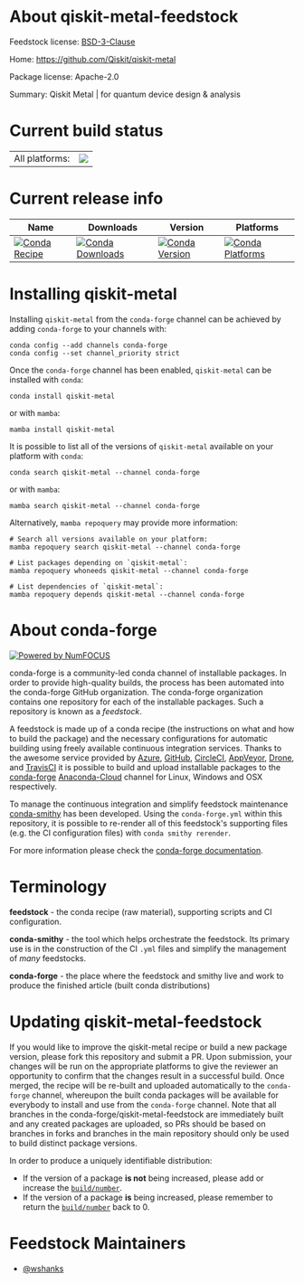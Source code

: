 About qiskit-metal-feedstock
============================

Feedstock license: [BSD-3-Clause](https://github.com/conda-forge/qiskit-metal-feedstock/blob/main/LICENSE.txt)

Home: https://github.com/Qiskit/qiskit-metal

Package license: Apache-2.0

Summary: Qiskit Metal | for quantum device design & analysis

Current build status
====================


<table><tr><td>All platforms:</td>
    <td>
      <a href="https://dev.azure.com/conda-forge/feedstock-builds/_build/latest?definitionId=18776&branchName=main">
        <img src="https://dev.azure.com/conda-forge/feedstock-builds/_apis/build/status/qiskit-metal-feedstock?branchName=main">
      </a>
    </td>
  </tr>
</table>

Current release info
====================

| Name | Downloads | Version | Platforms |
| --- | --- | --- | --- |
| [![Conda Recipe](https://img.shields.io/badge/recipe-qiskit--metal-green.svg)](https://anaconda.org/conda-forge/qiskit-metal) | [![Conda Downloads](https://img.shields.io/conda/dn/conda-forge/qiskit-metal.svg)](https://anaconda.org/conda-forge/qiskit-metal) | [![Conda Version](https://img.shields.io/conda/vn/conda-forge/qiskit-metal.svg)](https://anaconda.org/conda-forge/qiskit-metal) | [![Conda Platforms](https://img.shields.io/conda/pn/conda-forge/qiskit-metal.svg)](https://anaconda.org/conda-forge/qiskit-metal) |

Installing qiskit-metal
=======================

Installing `qiskit-metal` from the `conda-forge` channel can be achieved by adding `conda-forge` to your channels with:

```
conda config --add channels conda-forge
conda config --set channel_priority strict
```

Once the `conda-forge` channel has been enabled, `qiskit-metal` can be installed with `conda`:

```
conda install qiskit-metal
```

or with `mamba`:

```
mamba install qiskit-metal
```

It is possible to list all of the versions of `qiskit-metal` available on your platform with `conda`:

```
conda search qiskit-metal --channel conda-forge
```

or with `mamba`:

```
mamba search qiskit-metal --channel conda-forge
```

Alternatively, `mamba repoquery` may provide more information:

```
# Search all versions available on your platform:
mamba repoquery search qiskit-metal --channel conda-forge

# List packages depending on `qiskit-metal`:
mamba repoquery whoneeds qiskit-metal --channel conda-forge

# List dependencies of `qiskit-metal`:
mamba repoquery depends qiskit-metal --channel conda-forge
```


About conda-forge
=================

[![Powered by
NumFOCUS](https://img.shields.io/badge/powered%20by-NumFOCUS-orange.svg?style=flat&colorA=E1523D&colorB=007D8A)](https://numfocus.org)

conda-forge is a community-led conda channel of installable packages.
In order to provide high-quality builds, the process has been automated into the
conda-forge GitHub organization. The conda-forge organization contains one repository
for each of the installable packages. Such a repository is known as a *feedstock*.

A feedstock is made up of a conda recipe (the instructions on what and how to build
the package) and the necessary configurations for automatic building using freely
available continuous integration services. Thanks to the awesome service provided by
[Azure](https://azure.microsoft.com/en-us/services/devops/), [GitHub](https://github.com/),
[CircleCI](https://circleci.com/), [AppVeyor](https://www.appveyor.com/),
[Drone](https://cloud.drone.io/welcome), and [TravisCI](https://travis-ci.com/)
it is possible to build and upload installable packages to the
[conda-forge](https://anaconda.org/conda-forge) [Anaconda-Cloud](https://anaconda.org/)
channel for Linux, Windows and OSX respectively.

To manage the continuous integration and simplify feedstock maintenance
[conda-smithy](https://github.com/conda-forge/conda-smithy) has been developed.
Using the ``conda-forge.yml`` within this repository, it is possible to re-render all of
this feedstock's supporting files (e.g. the CI configuration files) with ``conda smithy rerender``.

For more information please check the [conda-forge documentation](https://conda-forge.org/docs/).

Terminology
===========

**feedstock** - the conda recipe (raw material), supporting scripts and CI configuration.

**conda-smithy** - the tool which helps orchestrate the feedstock.
                   Its primary use is in the construction of the CI ``.yml`` files
                   and simplify the management of *many* feedstocks.

**conda-forge** - the place where the feedstock and smithy live and work to
                  produce the finished article (built conda distributions)


Updating qiskit-metal-feedstock
===============================

If you would like to improve the qiskit-metal recipe or build a new
package version, please fork this repository and submit a PR. Upon submission,
your changes will be run on the appropriate platforms to give the reviewer an
opportunity to confirm that the changes result in a successful build. Once
merged, the recipe will be re-built and uploaded automatically to the
`conda-forge` channel, whereupon the built conda packages will be available for
everybody to install and use from the `conda-forge` channel.
Note that all branches in the conda-forge/qiskit-metal-feedstock are
immediately built and any created packages are uploaded, so PRs should be based
on branches in forks and branches in the main repository should only be used to
build distinct package versions.

In order to produce a uniquely identifiable distribution:
 * If the version of a package **is not** being increased, please add or increase
   the [``build/number``](https://docs.conda.io/projects/conda-build/en/latest/resources/define-metadata.html#build-number-and-string).
 * If the version of a package **is** being increased, please remember to return
   the [``build/number``](https://docs.conda.io/projects/conda-build/en/latest/resources/define-metadata.html#build-number-and-string)
   back to 0.

Feedstock Maintainers
=====================

* [@wshanks](https://github.com/wshanks/)

